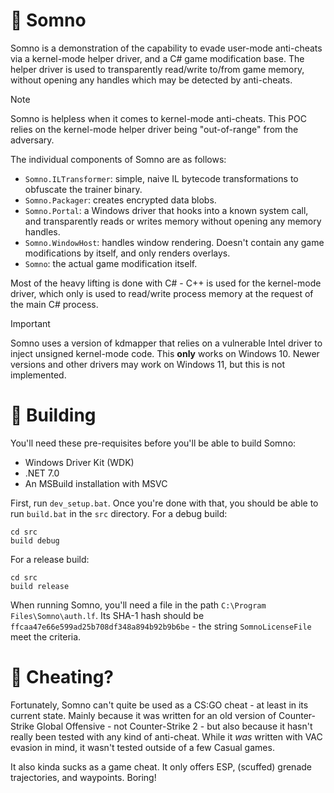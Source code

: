 # 🌙 Somno
Somno is a demonstration of the capability to evade user-mode anti-cheats via a kernel-mode helper driver, and a C# game modification base. The helper driver is used to transparently read/write to/from game memory, without opening any handles which may be detected by anti-cheats.

> [!NOTE]
> Somno is helpless when it comes to kernel-mode anti-cheats. This POC relies on the kernel-mode helper driver being "out-of-range" from the adversary.

The individual components of Somno are as follows:
- `Somno.ILTransformer`: simple, naive IL bytecode transformations to obfuscate the trainer binary.
- `Somno.Packager`: creates encrypted data blobs.
- `Somno.Portal`: a Windows driver that hooks into a known system call, and transparently reads or writes memory without opening any memory handles.
- `Somno.WindowHost`: handles window rendering. Doesn't contain any game modifications by itself, and only renders overlays.
- `Somno`: the actual game modification itself.

Most of the heavy lifting is done with C# - C++ is used for the kernel-mode driver, which only is used to read/write process memory at the request of the main C# process.

> [!IMPORTANT]
> Somno uses a version of kdmapper that relies on a vulnerable Intel driver to inject unsigned kernel-mode code. This **only** works on Windows 10. Newer versions and other drivers may work on Windows 11, but this is not implemented.

# 🔨 Building
You'll need these pre-requisites before you'll be able to build Somno:
- Windows Driver Kit (WDK)
- .NET 7.0
- An MSBuild installation with MSVC

First, run `dev_setup.bat`. Once you're done with that, you should be able to run `build.bat` in the `src` directory. For a debug build:

```
cd src
build debug
```

For a release build:

```
cd src
build release
```

When running Somno, you'll need a file in the path `C:\Program Files\Somno\auth.lf`. Its SHA-1 hash should be `ffcaa47e66e599ad25b708df348a894b92b9b6be` - the string `SomnoLicenseFile` meet the criteria.

# 🤨 Cheating?
Fortunately, Somno can't quite be used as a CS:GO cheat - at least in its current state. Mainly because it was written for an old version of Counter-Strike Global Offensive - not Counter-Strike 2 - but also because it hasn't really been tested with any kind of anti-cheat. While it _was_ written with VAC evasion in mind, it wasn't tested outside of a few Casual games.

It also kinda sucks as a game cheat. It only offers ESP, (scuffed) grenade trajectories, and waypoints. Boring!
